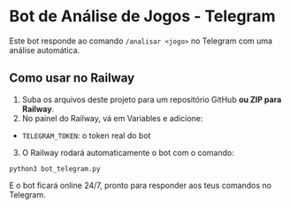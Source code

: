 # Bot de Análise de Jogos - Telegram

Este bot responde ao comando `/analisar <jogo>` no Telegram com uma análise automática.

## Como usar no Railway

1. Suba os arquivos deste projeto para um repositório GitHub **ou ZIP para Railway**.
2. No painel do Railway, vá em Variables e adicione:

- `TELEGRAM_TOKEN`: o token real do bot

3. O Railway rodará automaticamente o bot com o comando:

```
python3 bot_telegram.py
```

E o bot ficará online 24/7, pronto para responder aos teus comandos no Telegram.